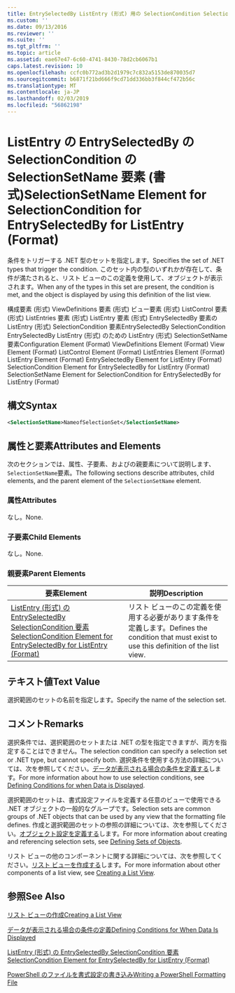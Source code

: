 ```yaml
---
title: EntrySelectedBy ListEntry (形式) 用の SelectionCondition SelectionSetName 要素 |Microsoft Docs
ms.custom: ''
ms.date: 09/13/2016
ms.reviewer: ''
ms.suite: ''
ms.tgt_pltfrm: ''
ms.topic: article
ms.assetid: eae67e47-6c60-4741-8430-78d2cb6067b1
caps.latest.revision: 10
ms.openlocfilehash: ccfc0b772ad3b2d1979c7c832a5153de870035d7
ms.sourcegitcommit: b6871f21bd666f9cd71dd336bb3f844cf472b56c
ms.translationtype: MT
ms.contentlocale: ja-JP
ms.lasthandoff: 02/03/2019
ms.locfileid: "56862198"
---
```

# <a name="selectionsetname-element-for-selectioncondition-for-entryselectedby-for-listentry-format"></a><span data-ttu-id="c4ed0-102">ListEntry の EntrySelectedBy の SelectionCondition の SelectionSetName 要素 (書式)</span><span class="sxs-lookup"><span data-stu-id="c4ed0-102">SelectionSetName Element for SelectionCondition for EntrySelectedBy for ListEntry (Format)</span></span>

<span data-ttu-id="c4ed0-103">条件をトリガーする .NET 型のセットを指定します。</span><span class="sxs-lookup"><span data-stu-id="c4ed0-103">Specifies the set of .NET types that trigger the condition.</span></span> <span data-ttu-id="c4ed0-104">このセット内の型のいずれかが存在して、条件が満たされると、リスト ビューのこの定義を使用して、オブジェクトが表示されます。</span><span class="sxs-lookup"><span data-stu-id="c4ed0-104">When any of the types in this set are present, the condition is met, and the object is displayed by using this definition of the list view.</span></span>

<span data-ttu-id="c4ed0-105">構成要素 (形式) ViewDefinitions 要素 (形式) ビュー要素 (形式) ListControl 要素 (形式) ListEntries 要素 (形式) ListEntry 要素 (形式) EntrySelectedBy 要素の ListEntry (形式) SelectionCondition 要素EntrySelectedBy SelectionCondition EntrySelectedBy ListEntry (形式) のための ListEntry (形式) SelectionSetName 要素</span><span class="sxs-lookup"><span data-stu-id="c4ed0-105">Configuration Element (Format) ViewDefinitions Element (Format) View Element (Format) ListControl Element (Format) ListEntries Element (Format) ListEntry Element (Format) EntrySelectedBy Element for ListEntry (Format) SelectionCondition Element for EntrySelectedBy for ListEntry (Format) SelectionSetName Element for SelectionCondition for EntrySelectedBy for ListEntry (Format)</span></span>

## <a name="syntax"></a><span data-ttu-id="c4ed0-106">構文</span><span class="sxs-lookup"><span data-stu-id="c4ed0-106">Syntax</span></span>

```xml
<SelectionSetName>NameofSelectionSet</SelectionSetName>
```

## <a name="attributes-and-elements"></a><span data-ttu-id="c4ed0-107">属性と要素</span><span class="sxs-lookup"><span data-stu-id="c4ed0-107">Attributes and Elements</span></span>

<span data-ttu-id="c4ed0-108">次のセクションでは、属性、子要素、およびの親要素について説明します、`SelectionSetName`要素。</span><span class="sxs-lookup"><span data-stu-id="c4ed0-108">The following sections describe attributes, child elements, and the parent element of the `SelectionSetName` element.</span></span>

### <a name="attributes"></a><span data-ttu-id="c4ed0-109">属性</span><span class="sxs-lookup"><span data-stu-id="c4ed0-109">Attributes</span></span>

<span data-ttu-id="c4ed0-110">なし。</span><span class="sxs-lookup"><span data-stu-id="c4ed0-110">None.</span></span>

### <a name="child-elements"></a><span data-ttu-id="c4ed0-111">子要素</span><span class="sxs-lookup"><span data-stu-id="c4ed0-111">Child Elements</span></span>

<span data-ttu-id="c4ed0-112">なし。</span><span class="sxs-lookup"><span data-stu-id="c4ed0-112">None.</span></span>

### <a name="parent-elements"></a><span data-ttu-id="c4ed0-113">親要素</span><span class="sxs-lookup"><span data-stu-id="c4ed0-113">Parent Elements</span></span>

|<span data-ttu-id="c4ed0-114">要素</span><span class="sxs-lookup"><span data-stu-id="c4ed0-114">Element</span></span>|<span data-ttu-id="c4ed0-115">説明</span><span class="sxs-lookup"><span data-stu-id="c4ed0-115">Description</span></span>|
|-------------|-----------------|
|[<span data-ttu-id="c4ed0-116">ListEntry (形式) の EntrySelectedBy SelectionCondition 要素</span><span class="sxs-lookup"><span data-stu-id="c4ed0-116">SelectionCondition Element for EntrySelectedBy for ListEntry (Format)</span></span>](./selectioncondition-element-for-entryselectedby-for-listcontrol-format.md)|<span data-ttu-id="c4ed0-117">リスト ビューのこの定義を使用する必要があります条件を定義します。</span><span class="sxs-lookup"><span data-stu-id="c4ed0-117">Defines the condition that must exist to use this definition of the list view.</span></span>|

## <a name="text-value"></a><span data-ttu-id="c4ed0-118">テキスト値</span><span class="sxs-lookup"><span data-stu-id="c4ed0-118">Text Value</span></span>

<span data-ttu-id="c4ed0-119">選択範囲のセットの名前を指定します。</span><span class="sxs-lookup"><span data-stu-id="c4ed0-119">Specify the name of the selection set.</span></span>

## <a name="remarks"></a><span data-ttu-id="c4ed0-120">コメント</span><span class="sxs-lookup"><span data-stu-id="c4ed0-120">Remarks</span></span>

<span data-ttu-id="c4ed0-121">選択条件では、選択範囲のセットまたは .NET の型を指定できますが、両方を指定することはできません。</span><span class="sxs-lookup"><span data-stu-id="c4ed0-121">The selection condition can specify a selection set or .NET type, but cannot specify both.</span></span> <span data-ttu-id="c4ed0-122">選択条件を使用する方法の詳細については、次を参照してください。[データが表示される場合の条件を定義する](./defining-conditions-for-displaying-data.md)します。</span><span class="sxs-lookup"><span data-stu-id="c4ed0-122">For more information about how to use selection conditions, see [Defining Conditions for when Data is Displayed](./defining-conditions-for-displaying-data.md).</span></span>

<span data-ttu-id="c4ed0-123">選択範囲のセットは、書式設定ファイルを定義する任意のビューで使用できる .NET オブジェクトの一般的なグループです。</span><span class="sxs-lookup"><span data-stu-id="c4ed0-123">Selection sets are common groups of .NET objects that can be used by any view that the formatting file defines.</span></span> <span data-ttu-id="c4ed0-124">作成と選択範囲のセットの参照の詳細については、次を参照してください。[オブジェクト設定を定義する](./defining-selection-sets.md)します。</span><span class="sxs-lookup"><span data-stu-id="c4ed0-124">For more information about creating and referencing selection sets, see [Defining Sets of Objects](./defining-selection-sets.md).</span></span>

<span data-ttu-id="c4ed0-125">リスト ビューの他のコンポーネントに関する詳細については、次を参照してください。[リスト ビューを作成する](./creating-a-list-view.md)します。</span><span class="sxs-lookup"><span data-stu-id="c4ed0-125">For more information about other components of a list view, see [Creating a List View](./creating-a-list-view.md).</span></span>

## <a name="see-also"></a><span data-ttu-id="c4ed0-126">参照</span><span class="sxs-lookup"><span data-stu-id="c4ed0-126">See Also</span></span>

[<span data-ttu-id="c4ed0-127">リスト ビューの作成</span><span class="sxs-lookup"><span data-stu-id="c4ed0-127">Creating a List View</span></span>](./creating-a-list-view.md)

[<span data-ttu-id="c4ed0-128">データが表示される場合の条件の定義</span><span class="sxs-lookup"><span data-stu-id="c4ed0-128">Defining Conditions for When Data Is Displayed</span></span>](./defining-conditions-for-displaying-data.md)

[<span data-ttu-id="c4ed0-129">ListEntry (形式) の EntrySelectedBy SelectionCondition 要素</span><span class="sxs-lookup"><span data-stu-id="c4ed0-129">SelectionCondition Element for EntrySelectedBy for ListEntry (Format)</span></span>](./selectioncondition-element-for-entryselectedby-for-listcontrol-format.md)

[<span data-ttu-id="c4ed0-130">PowerShell のファイルを書式設定の書き込み</span><span class="sxs-lookup"><span data-stu-id="c4ed0-130">Writing a PowerShell Formatting File</span></span>](./writing-a-powershell-formatting-file.md)

